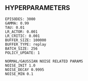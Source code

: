 ## HYPERPARAMETERS
	EPISODES: 3000
	GAMMA: 0.99
	TAU: 0.01
	LR_ACTOR: 0.001
	LR_CRITIC: 0.001
	BUFFER_SIZE: 100000
	BUFFER_TYPE: replay
	BATCH_SIZE: 256
	POLICY_UPDATE: 1

	NORMAL/GAUSSIAN NOISE RELATED PARAMS
	NOISE_INIT 1.0
	NOISE_DECAY 0.9995
	NOISE_MIN 0.1
